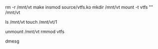 rm -r /mnt/vt
make
insmod source/vtfs.ko
mkdir /mnt/vt 
mount -t vtfs "" /mnt/vt 

ls /mnt/vt
touch /mnt/vt/1

unmount /mnt/vt
rmmod vtfs

dmesg



